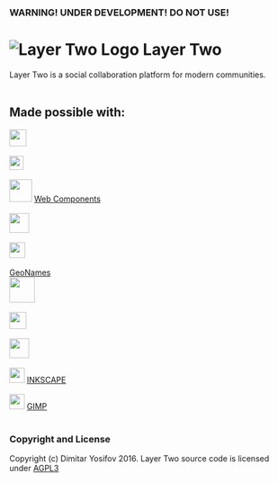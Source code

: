 ### WARNING! UNDER DEVELOPMENT! DO NOT USE!

# ![Layer Two Logo](https://avatars3.githubusercontent.com/u/30439789?v=4&s=45 "Layer Two logo") Layer Two
Layer Two is a social collaboration platform for modern communities.
</br>
</br>
## Made possible with:

[<img src="https://elixir-lang.org/images/logo/logo.png" height= 30>](https://elixir-lang.org/)
</br>
</br>
[<img src="https://raw.githubusercontent.com/phoenixframework/phoenix/master/priv/static/phoenix.png" height= 25>](http://www.phoenixframework.org/)
</br>
</br>
[<img src="https://raw.githubusercontent.com/webcomponents/webcomponents-icons/master/logo/logo_256x256.png" height= 40>](https://developer.mozilla.org/en-US/docs/Web/Web_Components) [Web Components](https://developer.mozilla.org/en-US/docs/Web/Web_Components "Web Components")
</br>
</br>
[<img src="https://neo4j.com/wp-content/themes/neo4jweb/assets/images/neo4j-logo-2015.png" height= 35>](https://neo4j.com/)
</br>
</br>
[<img src="http://leafletjs.com/docs/images/logo.png" height= 28>](http://leafletjs.com/)
</br>
</br>
[GeoNames](http://www.geonames.org/ "GeoNames")
</br>
[<img src="http://support.maxmind.com/wp-content/uploads/2015/07/logo.png" height= 45>](https://www.maxmind.com)
</br>
</br>
[<img src="http://www.openoffice.org/marketing/art/galleries/logos/main/aoo4-main-tm-logo-rgb.png" height= 30>](http://www.openoffice.org/)
</br>
</br>
[<img src="https://download.blender.org/institute/logos/blender-socket.png" height= 35>](https://www.blender.org/)
</br>
</br>
[<img src="https://media.inkscape.org/static/images/inkscape-logo.svg" height= 27>](https://inkscape.org/en/) [INKSCAPE](https://inkscape.org/en/ "INKSCAPE")
</br>
</br>
[<img src="https://www.gimp.org/images/frontpage/wilber-big.png" height= 27>](https://www.gimp.org/) [GIMP](https://www.gimp.org/ "GIMP")
</br>
</br>
### Copyright and License
Copyright (c) Dimitar Yosifov 2016. Layer Two source code is licensed under [AGPL3](https://opensource.org/licenses/AGPL-3.0)
